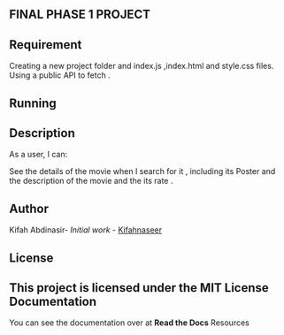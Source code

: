 ## FINAL PHASE 1 PROJECT

## Requirement
Creating a new project folder and index.js ,index.html and style.css files. Using a public API to fetch .

## Running


## Description
As a user, I can:

See the details of the movie when I search for it , including its Poster and the description of the movie and the its rate .

## Author
Kifah Abdinasir- *Initial work* - [Kifahnaseer](<https://github.com/Kifahnaseer/phase-1-javascript-project-mode.git>)

## License
This project is licensed under the MIT License
Documentation
-------------
You can see the documentation over at **Read the Docs**
Resources